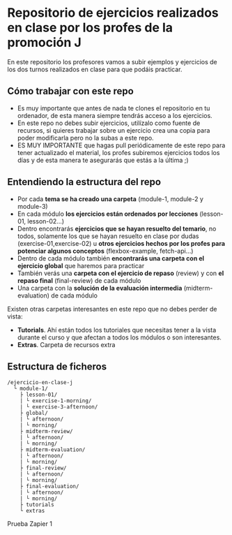 # Repositorio de ejercicios realizados en clase por los profes de la promoción J

En este repositorio los profesores vamos a subir ejemplos y ejercicios de los dos turnos realizados en clase para que podáis practicar.

## Cómo trabajar con este repo

 - Es muy importante que antes de nada te clones el repositorio en tu ordenador, de esta manera siempre tendrás acceso a los ejercicios.
 - En este repo no debes subir ejercicios, utilízalo como fuente de recursos, si quieres trabajar sobre un ejercicio crea una copia para poder modificarla pero no la subas a este repo.
 - ES MUY IMPORTANTE que hagas pull periódicamente de este repo para tener actualizado el material, los profes subiremos ejercicios todos los días y de esta manera te asegurarás que estás a la última ;)
 
 ## Entendiendo la estructura del repo
 - Por cada **tema se ha creado una carpeta** (module-1, module-2 y module-3)
 - En cada módulo **los ejercicios están ordenados por lecciones** (lesson-01, lesson-02...)
 - Dentro encontrarás **ejercicios que se hayan resuelto del temario**, no todos, solamente los que se hayan resuelto en clase por dudas (exercise-01,exercise-02) u **otros ejercicios hechos por los profes para potenciar algunos conceptos** (flexbox-example, fetch-api...)
 - Dentro de cada módulo también **encontrarás una carpeta con el ejercicio global** que haremos para practicar
 - También verás una **carpeta con el ejercicio de repaso** (review) y con **el repaso final** (final-review) de cada módulo 
 - Una carpeta con la **solución de la evaluación intermedia** (midterm-evaluation) de cada módulo

Existen otras carpetas interesantes en este repo que no debes perder de vista:
- **Tutorials**. Ahí están todos los tutoriales que necesitas tener a la vista durante el curso y que afectan a todos los módulos o son interesantes.
- **Extras**. Carpeta de recursos extra

## Estructura de ficheros

```
/ejercicio-en-clase-j
  └ module-1/
    ├ lesson-01/
    | └ exercise-1-morning/
    | └ exercise-3-afternoon/
    ├ global/
    | └ afternoon/
    | └ morning/
    ├ midterm-review/
    | └ afternoon/
    | └ morning/
    ├ midterm-evaluation/
    | └ afternoon/
    | └ morning/
    ├ final-review/
    | └ afternoon/
    | └ morning/
    ├ final-evaluation/
    | └ afternoon/
    | └ morning/
    ├ tutorials
    └ extras
```

Prueba Zapier 1
